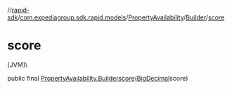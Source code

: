 //[rapid-sdk](../../../../index.md)/[com.expediagroup.sdk.rapid.models](../../index.md)/[PropertyAvailability](../index.md)/[Builder](index.md)/[score](score.md)

# score

[JVM]\

public final [PropertyAvailability.Builder](index.md)[score](score.md)([BigDecimal](https://docs.oracle.com/javase/8/docs/api/java/math/BigDecimal.html)score)
